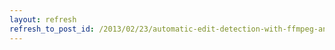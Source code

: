 ```yaml
---
layout: refresh
refresh_to_post_id: /2013/02/23/automatic-edit-detection-with-ffmpeg-and-import-into-premiere-via-edl
---
```

